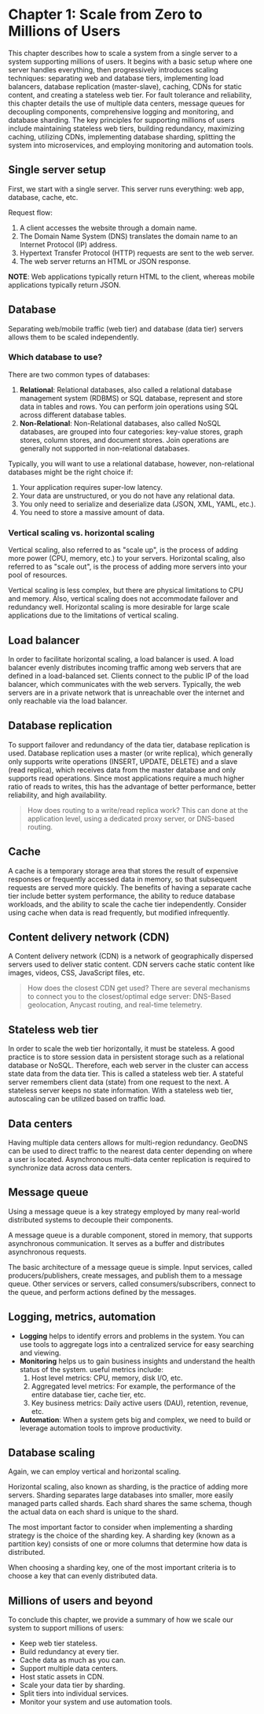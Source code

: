 # Chapter 1: Scale from Zero to Millions of Users

This chapter describes how to scale a system from a single server to a system supporting millions of users. It begins with a basic setup where one server handles everything, then progressively introduces scaling techniques: separating web and database tiers, implementing load balancers, database replication (master-slave), caching, CDNs for static content, and creating a stateless web tier. For fault tolerance and reliability, this chapter details the use of multiple data centers, message queues for decoupling components, comprehensive logging and monitoring, and database sharding. The key principles for supporting millions of users include maintaining stateless web tiers, building redundancy, maximizing caching, utilizing CDNs, implementing database sharding, splitting the system into microservices, and employing monitoring and automation tools.

## Single server setup

First, we start with a single server. This server runs everything: web app, database, cache, etc.

Request flow:
1. A client accesses the website through a domain name.
2. The Domain Name System (DNS) translates the domain name to an Internet
   Protocol (IP) address.
3. Hypertext Transfer Protocol (HTTP) requests are sent to the web server.
4. The web server returns an HTML or JSON response.

**NOTE**: Web applications typically return HTML to the client, whereas mobile applications typically return JSON.

## Database

Separating web/mobile traffic (web tier) and database (data tier) servers allows them to be scaled independently.

### Which database to use?

There are two common types of databases:
1. **Relational**: Relational databases, also called a relational database management system (RDBMS) or SQL database, represent and store data in tables and rows. You can perform join operations using SQL across different database tables.
2. **Non-Relational**: Non-Relational databases, also called NoSQL databases, are grouped into four categories: key-value stores, graph stores, column stores, and document stores. Join operations are generally not supported in non-relational databases.

Typically, you will want to use a relational database, however, non-relational databases might be the right choice if:
1. Your application requires super-low latency.
2. Your data are unstructured, or you do not have any relational data.
3. You only need to serialize and deserialize data (JSON, XML, YAML, etc.).
4. You need to store a massive amount of data.

### Vertical scaling vs. horizontal scaling

Vertical scaling, also referred to as "scale up", is the process of adding more power (CPU, memory, etc.) to your servers. Horizontal scaling, also referred to as "scale out", is the process of adding more servers into your pool of resources.

Vertical scaling is less complex, but there are physical limitations to CPU and memory. Also, vertical scaling does not accommodate failover and redundancy well. Horizontal scaling is more desirable for large scale applications due to the limitations of vertical scaling.

## Load balancer

In order to facilitate horizontal scaling, a load balancer is used. A load balancer evenly distributes incoming traffic among web servers that are defined in a load-balanced set. Clients connect to the public IP of the load balancer, which communicates with the web servers. Typically, the web servers are in a private network that is unreachable over the internet and only reachable via the load balancer.

## Database replication

To support failover and redundancy of the data tier, database replication is used. Database replication uses a master (or write replica), which generally only supports write operations (INSERT, UPDATE, DELETE) and a slave (read replica), which receives data from the master database and only supports read operations. Since most applications require a much higher ratio of reads to writes, this has the advantage of better performance, better reliability, and high availability.

>How does routing to a write/read replica work?
This can done at the application level, using a dedicated proxy server, or DNS-based routing.

## Cache

A cache is a temporary storage area that stores the result of expensive responses or frequently accessed data in memory, so that subsequent requests are served more quickly. The benefits of having a separate cache tier include better system performance, the ability to reduce database workloads, and the ability to scale the cache tier independently. Consider using cache when data is read frequently, but modified infrequently.

## Content delivery network (CDN)

A Content delivery network (CDN) is a network of geographically dispersed servers used to deliver static content. CDN servers cache static content like images, videos, CSS, JavaScript files, etc.

>How does the closest CDN get used?
There are several mechanisms to connect you to the closest/optimal edge server: DNS-Based geolocation, Anycast routing, and real-time telemetry.

## Stateless web tier

In order to scale the web tier horizontally, it must be stateless. A good practice is to store session data in persistent storage such as a relational database or NoSQL. Therefore, each web server in the cluster can access state data from the data tier. This is called a stateless web tier. A stateful server remembers client data (state) from one request to the next. A stateless server keeps no state information. With a stateless web tier, autoscaling can be utilized based on traffic load.

## Data centers

Having multiple data centers allows for multi-region redundancy. GeoDNS can be used to direct traffic to the nearest data center depending on where a user is located. Asynchronous multi-data center replication is required to synchronize data across data centers.

## Message queue

Using a message queue is a key strategy employed by many real-world distributed systems to decouple their components.

A message queue is a durable component, stored in memory, that supports asynchronous communication. It serves as a buffer and distributes asynchronous requests.

The basic architecture of a message queue is simple. Input services, called producers/publishers, create messages, and publish them to a message queue. Other services or servers, called consumers/subscribers, connect to the queue, and perform actions defined by the messages.

## Logging, metrics, automation

* **Logging** helps to identify errors and problems in the system. You can use tools to aggregate logs into a centralized service for easy searching and viewing.
* **Monitoring** helps us to gain business insights and understand the health status of the system. useful metrics include:
  1. Host level metrics: CPU, memory, disk I/O, etc.
  2. Aggregated level metrics: For example, the performance of the entire database tier, cache tier, etc.
  3. Key business metrics: Daily active users (DAU), retention, revenue, etc.
* **Automation**: When a system gets big and complex, we need to build or leverage automation tools to improve productivity.

## Database scaling

Again, we can employ vertical and horizontal scaling.

Horizontal scaling, also known as sharding, is the practice of adding more servers. Sharding separates large databases into smaller, more easily managed parts called shards. Each shard shares the same schema, though the actual data on each shard is unique to the shard.

The most important factor to consider when implementing a sharding strategy is the choice of the sharding key. A sharding key (known as a partition key) consists of one or more columns that determine how data is distributed.

When choosing a sharding key, one of the most important criteria is to choose a key that can evenly distributed data.

## Millions of users and beyond

To conclude this chapter, we provide a summary of how we scale our system to support millions of users:
- Keep web tier stateless.
- Build redundancy at every tier.
- Cache data as much as you can.
- Support multiple data centers.
- Host static assets in CDN.
- Scale your data tier by sharding.
- Split tiers into individual services.
- Monitor your system and use automation tools.
